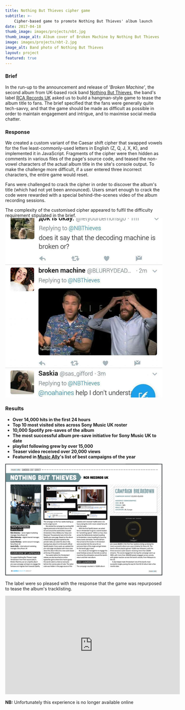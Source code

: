 ```yaml
---
title: Nothing But Thieves cipher game
subtitle: >-
    Cipher-based game to promote Nothing But Thieves' album launch
date: 2017-04-18
thumb_image: images/projects/nbt.jpg
thumb_image_alt: Album cover of Broken Machine by Nothing But Thieves
image: images/projects/nbt-2.jpg
image_alt: Band photo of Nothing But Thieves
layout: project
featured: true
---
```


### Brief
In the run-up to the announcement and release of _'Broken Machine'_, the second album from UK-based rock band [Nothing But Thieves](https://nbthieves.com), the band's label [RCA Records UK](https://rca-records.co.uk) asked us to build a hangman-style game to tease the album title to fans. The brief specified that the fans were generally quite tech-savvy, and that the game should be made as difficult as possible in order to maintain engagement and intrigue, and to maximise social media chatter.

### Response
We created a custom variant of the Caesar shift cipher that swapped vowels for the five least-commonly-used letters in English (Z, Q, J, X, K), and implemented it in JavaScript. Fragments of the cipher were then hidden as comments in various files of the page's source code, and teased the non-vowel characters of the actual album title in the site's console output. To make the challenge more difficult, if a user entered three incorrect characters, the entire game would reset. 

Fans were challenged to crack the cipher in order to discover the album's title (which had not yet been announced). Users smart enough to crack the code were rewarded with a special behind-the-scenes video of the album recording sessions.

The complexity of the customised cipher appeared to fulfil the difficulty requirement stipulated in the brief.
<img src="/images/projects/nbt-twitter.jpg" alt="Fans react on Twitter to Nothing But Thieves game" />

### Results

* **Over 14,000 hits in the first 24 hours**
* **Top 10 most visited sites across Sony Music UK roster**
* **10,000 Spotify pre-saves of the album**
* **The most successful album pre-save initiative for Sony Music UK to date**
* **playlist following grew by over 15,000**
* **Teaser video received over 20,000 views**
* **Featured in [Music Ally](https://musically.com/)'s list of best campaigns of the year**

<img src="/images/projects/nbt-musically.jpg" alt="Nothing But Thieves featured in Music Ally's best campaigns of 2017" />

The label were so pleased with the response that the game was repurposed to tease the album's tracklisting.

<iframe width="560" height="315" src="https://www.youtube.com/embed/r3wR45bgs7I" frameborder="0" allow="accelerometer; autoplay; clipboard-write; encrypted-media; gyroscope; picture-in-picture" allowfullscreen></iframe>

**NB:** Unfortunately this experience is no longer available online